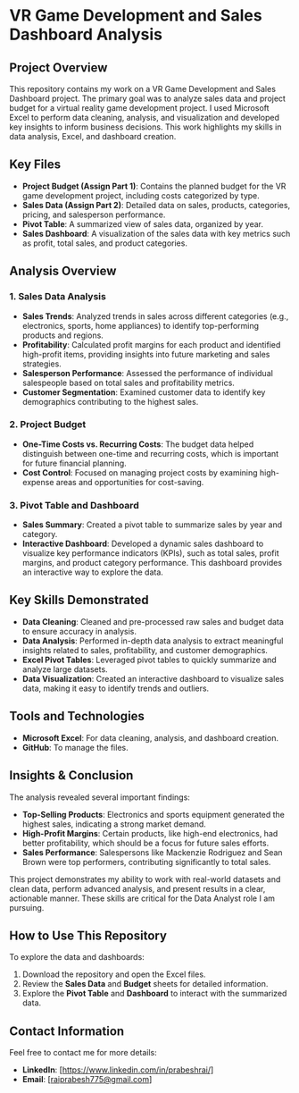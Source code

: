 # VR Game Development and Sales Dashboard Analysis

## Project Overview

This repository contains my work on a VR Game Development and Sales Dashboard project. The primary goal was to analyze sales data and project budget for a virtual reality game development project. I used Microsoft Excel to perform data cleaning, analysis, and visualization and developed key insights to inform business decisions. This work highlights my skills in data analysis, Excel, and dashboard creation.

## Key Files

- **Project Budget (Assign Part 1)**: Contains the planned budget for the VR game development project, including costs categorized by type.
- **Sales Data (Assign Part 2)**: Detailed data on sales, products, categories, pricing, and salesperson performance.
- **Pivot Table**: A summarized view of sales data, organized by year.
- **Sales Dashboard**: A visualization of the sales data with key metrics such as profit, total sales, and product categories.

## Analysis Overview

### 1. **Sales Data Analysis**
   - **Sales Trends**: Analyzed trends in sales across different categories (e.g., electronics, sports, home appliances) to identify top-performing products and regions.
   - **Profitability**: Calculated profit margins for each product and identified high-profit items, providing insights into future marketing and sales strategies.
   - **Salesperson Performance**: Assessed the performance of individual salespeople based on total sales and profitability metrics.
   - **Customer Segmentation**: Examined customer data to identify key demographics contributing to the highest sales.

### 2. **Project Budget**
   - **One-Time Costs vs. Recurring Costs**: The budget data helped distinguish between one-time and recurring costs, which is important for future financial planning.
   - **Cost Control**: Focused on managing project costs by examining high-expense areas and opportunities for cost-saving.

### 3. **Pivot Table and Dashboard**
   - **Sales Summary**: Created a pivot table to summarize sales by year and category.
   - **Interactive Dashboard**: Developed a dynamic sales dashboard to visualize key performance indicators (KPIs), such as total sales, profit margins, and product category performance. This dashboard provides an interactive way to explore the data.

## Key Skills Demonstrated
- **Data Cleaning**: Cleaned and pre-processed raw sales and budget data to ensure accuracy in analysis.
- **Data Analysis**: Performed in-depth data analysis to extract meaningful insights related to sales, profitability, and customer demographics.
- **Excel Pivot Tables**: Leveraged pivot tables to quickly summarize and analyze large datasets.
- **Data Visualization**: Created an interactive dashboard to visualize sales data, making it easy to identify trends and outliers.

## Tools and Technologies
- **Microsoft Excel**: For data cleaning, analysis, and dashboard creation.
- **GitHub**: To manage the files.

## Insights & Conclusion
The analysis revealed several important findings:
- **Top-Selling Products**: Electronics and sports equipment generated the highest sales, indicating a strong market demand.
- **High-Profit Margins**: Certain products, like high-end electronics, had better profitability, which should be a focus for future sales efforts.
- **Sales Performance**: Salespersons like Mackenzie Rodriguez and Sean Brown were top performers, contributing significantly to total sales.

This project demonstrates my ability to work with real-world datasets and clean data, perform advanced analysis, and present results in a clear, actionable manner. These skills are critical for the Data Analyst role I am pursuing.

## How to Use This Repository
To explore the data and dashboards:
1. Download the repository and open the Excel files.
2. Review the **Sales Data** and **Budget** sheets for detailed information.
3. Explore the **Pivot Table** and **Dashboard** to interact with the summarized data.

## Contact Information
Feel free to contact me for more details:
- **LinkedIn**: [https://www.linkedin.com/in/prabeshrai/]
- **Email**: [raiprabesh775@gmail.com]
